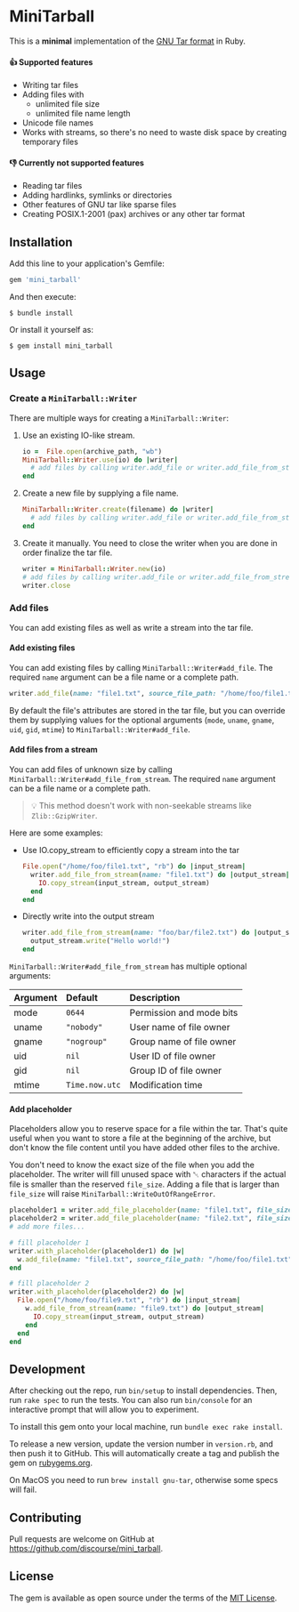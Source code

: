 # MiniTarball

This is a **minimal** implementation of the [GNU Tar format](https://www.gnu.org/software/tar/manual/html_chapter/tar_15.html) in Ruby.

#### 👍 Supported features
* Writing tar files
* Adding files with
  * unlimited file size
  * unlimited file name length
* Unicode file names
* Works with streams, so there's no need to waste disk space by creating temporary files

#### 👎 Currently not supported features
* Reading tar files
* Adding hardlinks, symlinks or directories
* Other features of GNU tar like sparse files
* Creating POSIX.1-2001 (pax) archives or any other tar format

## Installation

Add this line to your application's Gemfile:

``` ruby
gem 'mini_tarball'
```

And then execute:

    $ bundle install

Or install it yourself as:

    $ gem install mini_tarball

## Usage

### Create a `MiniTarball::Writer`
There are multiple ways for creating a `MiniTarball::Writer`:

1. Use an existing IO-like stream.
   ``` ruby
   io =  File.open(archive_path, "wb")
   MiniTarball::Writer.use(io) do |writer|
     # add files by calling writer.add_file or writer.add_file_from_stream
   end
   ```

2. Create a new file by supplying a file name.
   ``` ruby
   MiniTarball::Writer.create(filename) do |writer|
     # add files by calling writer.add_file or writer.add_file_from_stream
   end
   ```

3. Create it manually. You need to close the writer when you are done in order finalize the tar file.
   ``` ruby
   writer = MiniTarball::Writer.new(io)
   # add files by calling writer.add_file or writer.add_file_from_stream
   writer.close
   ```

### Add files

You can add existing files as well as write a stream into the tar file.

#### Add existing files
You can add existing files by calling `MiniTarball::Writer#add_file`. The required `name` argument can be a file name or a complete path.

``` ruby
writer.add_file(name: "file1.txt", source_file_path: "/home/foo/file1.txt")
```

By default the file's attributes are stored in the tar file, but you can override them by supplying values for the optional arguments (`mode`, `uname`, `gname`, `uid`, `gid`, `mtime`) to `MiniTarball::Writer#add_file`.

#### Add files from a stream
You can add files of unknown size by calling `MiniTarball::Writer#add_file_from_stream`. The required `name` argument can be a file name or a complete path.

> 💡 This method doesn't work with non-seekable streams like `Zlib::GzipWriter`.

Here are some examples:

* Use IO.copy_stream to efficiently copy a stream into the tar
   ``` ruby
   File.open("/home/foo/file1.txt", "rb") do |input_stream|
     writer.add_file_from_stream(name: "file1.txt") do |output_stream|
       IO.copy_stream(input_stream, output_stream)
     end
   end
   ```

* Directly write into the output stream
   ``` ruby
   writer.add_file_from_stream(name: "foo/bar/file2.txt") do |output_stream|
     output_stream.write("Hello world!")
   end
   ```

`MiniTarball::Writer#add_file_from_stream` has multiple optional arguments:

|Argument|Default|Description|
|:---|:---|:---|
|mode|`0644`|Permission and mode bits|
|uname|`"nobody"`|User name of file owner|
|gname|`"nogroup"`|Group name of file owner|
|uid|`nil`|User ID of file owner|
|gid|`nil`|Group ID of file owner|
|mtime|`Time.now.utc`|Modification time|

#### Add placeholder
Placeholders allow you to reserve space for a file within the tar. That's quite useful when you want to store a file at the beginning of the archive, but don't know the file content until you have added other files to the archive.

You don't need to know the exact size of the file when you add the placeholder. The writer will fill unused space with ␀ characters if the actual file is smaller than the reserved `file_size`. Adding a file that is larger than `file_size` will raise `MiniTarball::WriteOutOfRangeError`.

``` ruby
placeholder1 = writer.add_file_placeholder(name: "file1.txt", file_size: 3925)
placeholder2 = writer.add_file_placeholder(name: "file2.txt", file_size: 1950)
# add more files...

# fill placeholder 1
writer.with_placeholder(placeholder1) do |w|
  w.add_file(name: "file1.txt", source_file_path: "/home/foo/file1.txt")
end

# fill placeholder 2
writer.with_placeholder(placeholder2) do |w|
  File.open("/home/foo/file9.txt", "rb") do |input_stream|
    w.add_file_from_stream(name: "file9.txt") do |output_stream|
      IO.copy_stream(input_stream, output_stream)
    end
  end
end
```

## Development

After checking out the repo, run `bin/setup` to install dependencies. Then, run `rake spec` to run the tests. You can also run `bin/console` for an interactive prompt that will allow you to experiment.

To install this gem onto your local machine, run `bundle exec rake install`.

To release a new version, update the version number in `version.rb`, and then push it to GitHub. This will automatically create a tag and publish the gem on [rubygems.org](https://rubygems.org).

On MacOS you need to run `brew install gnu-tar`, otherwise some specs will fail.

## Contributing

Pull requests are welcome on GitHub at https://github.com/discourse/mini_tarball.

## License

The gem is available as open source under the terms of the [MIT License](https://opensource.org/licenses/MIT).
